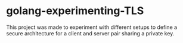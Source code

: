 # golang-experimenting-TLS
This project was made to experiment with different setups to define a secure architecture for a client and server pair sharing a private key.
